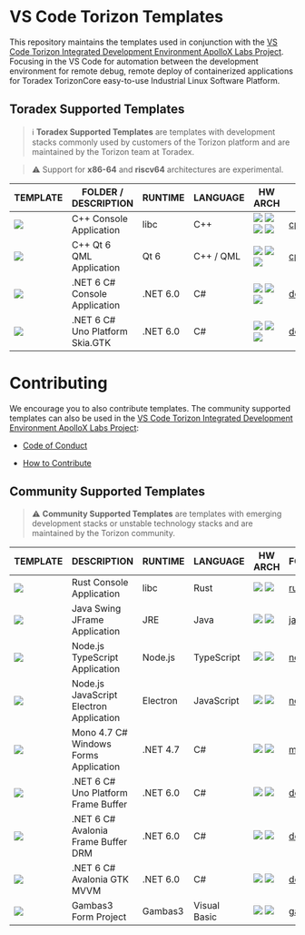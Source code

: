 # VS Code Torizon Templates

This repository maintains the templates used in conjunction with the [VS Code Torizon Integrated Development Environment ApolloX Labs Project](https://labs.toradex.com/projects/torizon-vs-code-v2-apollo-x). Focusing in the VS Code for automation between the development environment for remote debug, remote deploy of containerized applications for Toradex TorizonCore easy-to-use Industrial Linux Software Platform.

## Toradex Supported Templates

> ℹ️ **Toradex Supported Templates** are templates with development stacks commonly used by customers of the Torizon platform and are maintained by the Torizon team at Toradex.

> ⚠️ Support for **x86-64** and **riscv64** architectures are experimental.

| TEMPLATE                                                                                             | FOLDER / DESCRIPTION            | RUNTIME  | LANGUAGE  | HW ARCH                                                                                                                                                                                                                                                                                                                                                                               | FOLDER                             |
| ---------------------------------------------------------------------------------------------------- | ------------------------------- | -------- | --------- | ------------------------------------------------------------------------------------------------------------------------------------------------------------------------------------------------------------------------------------------------------------------------------------------------------------------------------------------------------------------------------------- | ---------------------------------- |
| ![](https://github.com/microhobby/torizon-templates/blob/main/assets/img/cppconsole.png?raw=true)    | C++ Console Application         | libc     | C++       | ![](https://github.com/microhobby/torizon-templates/blob/main/assets/img/arm32.png?raw=true) ![](https://github.com/microhobby/torizon-templates/blob/main/assets/img/arm64.png?raw=true) ![](https://github.com/microhobby/torizon-templates/blob/main/assets/img/riscv64.png?raw=true) ![](https://github.com/microhobby/torizon-templates/blob/main/assets/img/x8664.png?raw=true) | [cppConsole](./cppConsole)         |
| ![](https://github.com/microhobby/torizon-templates/blob/main/assets/img/qt6qml.png?raw=true)        | C++ Qt 6 QML Application        | Qt 6     | C++ / QML | ![](https://github.com/microhobby/torizon-templates/blob/main/assets/img/arm32.png?raw=true) ![](https://github.com/microhobby/torizon-templates/blob/main/assets/img/arm64.png?raw=true)  ![](https://github.com/microhobby/torizon-templates/blob/main/assets/img/x8664.png?raw=true)                                                                                               | [cppQML](./cppQML)                 |
| ![](https://github.com/microhobby/torizon-templates/blob/main/assets/img/dotnetconsole.png?raw=true) | .NET 6 C# Console Application   | .NET 6.0 | C#        | ![](https://github.com/microhobby/torizon-templates/blob/main/assets/img/arm32.png?raw=true) ![](https://github.com/microhobby/torizon-templates/blob/main/assets/img/arm64.png?raw=true)  ![](https://github.com/microhobby/torizon-templates/blob/main/assets/img/x8664.png?raw=true)                                                                                               | [dotnetConsole](./dotnetConsole) |
| ![](https://github.com/microhobby/torizon-templates/blob/main/assets/img/unogtk.png?raw=true)        | .NET 6 C# Uno Platform Skia.GTK | .NET 6.0 | C#        | ![](https://github.com/microhobby/torizon-templates/blob/main/assets/img/arm32.png?raw=true) ![](https://github.com/microhobby/torizon-templates/blob/main/assets/img/arm64.png?raw=true)  ![](https://github.com/microhobby/torizon-templates/blob/main/assets/img/x8664.png?raw=true)                                                                                               | [dotnetUNO](./dotnetUNO)           |

# Contributing

We encourage you to also contribute templates. The community supported templates can also be used in the [VS Code Torizon Integrated Development Environment ApolloX Labs Project](https://labs.toradex.com/projects/torizon-vs-code-v2-apollo-x):

- [Code of Conduct](./CODE_OF_CONDUCT.md)

- [How to Contribute](./CONTRIBUTING.md)

## Community Supported Templates

> ⚠️ **Community Supported Templates** are templates with emerging development stacks or unstable technology stacks and are maintained by the Torizon community.

| TEMPLATE                                                                                             | DESCRIPTION                             | RUNTIME  | LANGUAGE     | HW ARCH                                                                                                                                                                                   | FOLDER                                                   | CONTRIBUTOR                                                                                               |
| ---------------------------------------------------------------------------------------------------- | --------------------------------------- | -------- | ------------ | ----------------------------------------------------------------------------------------------------------------------------------------------------------------------------------------- |:-------------------------------------------------------- | --------------------------------------------------------------------------------------------------------- |
| ![](https://github.com/microhobby/torizon-templates/blob/main/assets/img/rust-console.png?raw=true)  | Rust Console Application                | libc     | Rust         | ![](https://github.com/microhobby/torizon-templates/blob/main/assets/img/arm32.png?raw=true) ![](https://github.com/microhobby/torizon-templates/blob/main/assets/img/arm64.png?raw=true) | [rust-console](./rust-console)                           | ![](https://avatars.githubusercontent.com/u/19845403?v=4)[@skkywalker](https://www.github.com/skkywalker) |
| ![](https://github.com/microhobby/torizon-templates/blob/main/assets/img/jframe.png?raw=true)        | Java Swing JFrame Application           | JRE      | Java         | ![](https://github.com/microhobby/torizon-templates/blob/main/assets/img/arm32.png?raw=true) ![](https://github.com/microhobby/torizon-templates/blob/main/assets/img/arm64.png?raw=true) | [javaForms](./javaForms)                                 | ![](https://avatars.githubusercontent.com/u/2633321?v=4) [@microhobby](https://www.github.com/microhobby) |
| ![](https://github.com/microhobby/torizon-templates/blob/main/assets/img/nodejsts.png?raw=true)      | Node.js TypeScript Application          | Node.js  | TypeScript   | ![](https://github.com/microhobby/torizon-templates/blob/main/assets/img/arm32.png?raw=true) ![](https://github.com/microhobby/torizon-templates/blob/main/assets/img/arm64.png?raw=true) | [nodeJSTypeScript](./nodeJSTypeScript)                   | ![](https://avatars.githubusercontent.com/u/2633321?v=4) [@microhobby](https://www.github.com/microhobby) |
| ![](https://github.com/microhobby/torizon-templates/blob/main/assets/img/electronjs.png?raw=true)    | Node.js JavaScript Electron Application | Electron | JavaScript   | ![](https://github.com/microhobby/torizon-templates/blob/main/assets/img/arm32.png?raw=true) ![](https://github.com/microhobby/torizon-templates/blob/main/assets/img/arm64.png?raw=true) | [nodeElectron](./nodeElectron)                           | ![](https://avatars.githubusercontent.com/u/2633321?v=4) [@microhobby](https://www.github.com/microhobby) |
| ![](https://github.com/microhobby/torizon-templates/blob/main/assets/img/monowinforms.png?raw=true)  | Mono 4.7 C# Windows Forms Application   | .NET 4.7 | C#           | ![](https://github.com/microhobby/torizon-templates/blob/main/assets/img/arm32.png?raw=true) ![](https://github.com/microhobby/torizon-templates/blob/main/assets/img/arm64.png?raw=true) | [monoCsharpForms](./monoCsharpForms)                     | ![](https://avatars.githubusercontent.com/u/2633321?v=4) [@microhobby](https://www.github.com/microhobby) |
| ![](https://github.com/microhobby/torizon-templates/blob/main/assets/img/unofbdrm.png?raw=true)      | .NET 6 C# Uno Platform Frame Buffer     | .NET 6.0 | C#           | ![](https://github.com/microhobby/torizon-templates/blob/main/assets/img/arm32.png?raw=true) ![](https://github.com/microhobby/torizon-templates/blob/main/assets/img/arm64.png?raw=true) | [dotnetUnoFrameBuffer](./dotnetUnoFrameBuffer)           | ![](https://avatars.githubusercontent.com/u/2633321?v=4) [@microhobby](https://www.github.com/microhobby) |
| ![](https://github.com/microhobby/torizon-templates/blob/main/assets/img/avaloniafbdrm.png?raw=true) | .NET 6 C# Avalonia Frame Buffer DRM     | .NET 6.0 | C#           | ![](https://github.com/microhobby/torizon-templates/blob/main/assets/img/arm32.png?raw=true) ![](https://github.com/microhobby/torizon-templates/blob/main/assets/img/arm64.png?raw=true) | [dotnetAvaloniaFrameBuffer](./dotnetAvaloniaFrameBuffer) | ![](https://avatars.githubusercontent.com/u/2633321?v=4) [@microhobby](https://www.github.com/microhobby) |
| ![](https://github.com/microhobby/torizon-templates/blob/main/assets/img/avaloniagtk.png?raw=true)   | .NET 6 C# Avalonia GTK MVVM             | .NET 6.0 | C#           | ![](https://github.com/microhobby/torizon-templates/blob/main/assets/img/arm32.png?raw=true) ![](https://github.com/microhobby/torizon-templates/blob/main/assets/img/arm64.png?raw=true) | [dotnetAvalonia](./dotnetAvalonia)                       | ![](https://avatars.githubusercontent.com/u/2633321?v=4) [@microhobby](https://www.github.com/microhobby) |
| ![](https://github.com/microhobby/torizon-templates/blob/main/assets/img/gambasform.png?raw=true)    | Gambas3 Form Project                    | Gambas3  | Visual Basic | ![](https://github.com/microhobby/torizon-templates/blob/main/assets/img/arm32.png?raw=true) ![](https://github.com/microhobby/torizon-templates/blob/main/assets/img/arm64.png?raw=true) | [gambasForms](./gambasForms)                             | ![](https://avatars.githubusercontent.com/u/2633321?v=4) [@microhobby](https://www.github.com/microhobby) |
